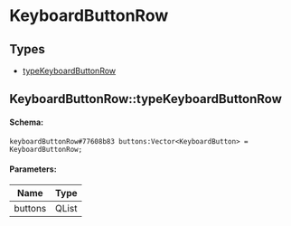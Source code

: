 # KeyboardButtonRow

## Types

* [typeKeyboardButtonRow](#keyboardbuttonrowtypekeyboardbuttonrow)

## KeyboardButtonRow::typeKeyboardButtonRow

#### Schema:

`keyboardButtonRow#77608b83 buttons:Vector<KeyboardButton> = KeyboardButtonRow;`

#### Parameters:

|Name|Type|
|----|----|
|buttons|QList<KeyboardButton>|

